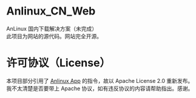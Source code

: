 # Anlinux_CN_Web
AnLinux 国内下载解决方案（未完成）<br>
此项目为网站的源代码。网站完全开源。
# 许可协议（License）
本项目部分引用了 [Anlinux App](https://github.com/EXALAB/AnLinux-App) 的指令，故以 Apache License 2.0 重新发布。我不太清楚是否要带上 Apache 协议，如有违反协议的内容请帮助指出。感谢。
